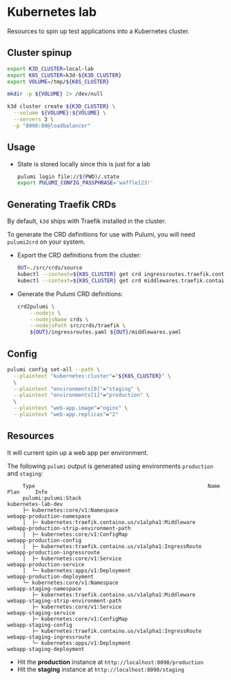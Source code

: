 # Kubernetes lab

Resources to spin up test applications into a Kubernetes cluster.

## Cluster spinup

```bash
export K3D_CLUSTER=local-lab
export K8S_CLUSTER=k3d-${K3D_CLUSTER}
export VOLUME=/tmp/${K8S_CLUSTER}

mkdir -p ${VOLUME} 2> /dev/null

k3d cluster create ${K3D_CLUSTER} \
  --volume ${VOLUME}:${VOLUME} \
  --servers 3 \
  -p "8090:80@loadbalancer"
```

## Usage

- State is stored locally since this is just for a lab

  ```bash
  pulumi login file://$(PWD)/.state
  export PULUMI_CONFIG_PASSPHRASE='waffle123!'
  ```

## Generating Traefik CRDs

By default, `k3d` ships with Traefik installed in the cluster.

To generate the CRD definitions for use with Pulumi, you will need `pulumi2crd`
on your system.

- Export the CRD definitions from the cluster:

  ```bash
  OUT=./src/crds/source
  kubectl --context=${K8S_CLUSTER} get crd ingressroutes.traefik.containo.us -o yaml > ${OUT}/ingressroutes.yaml
  kubectl --context=${K8S_CLUSTER} get crd middlewares.traefik.containo.us -o yaml   > ${OUT}/middlewares.yaml
  ```

- Generate the Pulumi CRD definitions:

  ```bash
  crd2pulumi \
      --nodejs \
      --nodejsName crds \
      --nodejsPath src/crds/traefik \
      ${OUT}/ingressroutes.yaml ${OUT}/middlewares.yaml
  ```

## Config

```bash
pulumi config set-all --path \
  --plaintext "kubernetes:cluster"="${K8S_CLUSTER}" \
  \
  --plaintext "environments[0]"="staging" \
  --plaintext "environments[1]"="production" \
  \
  --plaintext "web-app.image"="nginx" \
  --plaintext "web-app.replicas"="2"
```

## Resources

It will current spin up a web app per environment.

The following `pulumi` output is generated using environments `production` and `staging`:

```
     Type                                                        Name                                      Plan     Info
     pulumi:pulumi:Stack                                         kubernetes-lab-dev                                 
     ├─ kubernetes:core/v1:Namespace                             webapp-production-namespace                        
     │  ├─ kubernetes:traefik.containo.us/v1alpha1:Middleware    webapp-production-strip-environment-path           
     │  ├─ kubernetes:core/v1:ConfigMap                          webapp-production-config                           
     │  ├─ kubernetes:traefik.containo.us/v1alpha1:IngressRoute  webapp-production-ingressroute                     
     │  ├─ kubernetes:core/v1:Service                            webapp-production-service                          
     │  └─ kubernetes:apps/v1:Deployment                         webapp-production-deployment                       
     └─ kubernetes:core/v1:Namespace                             webapp-staging-namespace                           
        ├─ kubernetes:traefik.containo.us/v1alpha1:Middleware    webapp-staging-strip-environment-path              
        ├─ kubernetes:core/v1:Service                            webapp-staging-service                             
        ├─ kubernetes:core/v1:ConfigMap                          webapp-staging-config                              
        ├─ kubernetes:traefik.containo.us/v1alpha1:IngressRoute  webapp-staging-ingressroute                        
        └─ kubernetes:apps/v1:Deployment                         webapp-staging-deployment                          
```

  - Hit the **production** instance at `http://localhost:8090/production`
  - Hit the **staging** instance at `http://localhost:8090/staging`
